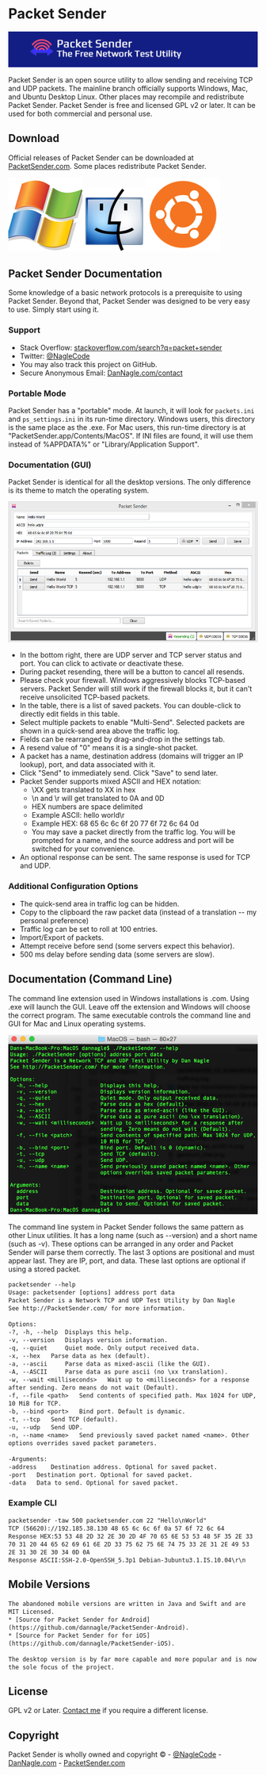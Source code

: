 # Packet Sender

![Packet Sender Banner](screenshots/packetsender_dot_com.png)

Packet Sender is an open source utility to allow sending and receiving TCP and UDP packets. The mainline branch officially supports Windows, Mac, and Ubuntu Desktop Linux. Other places may recompile and redistribute Packet Sender. Packet Sender is free and licensed GPL v2 or later. It can be used for both commercial and personal use.


## Download
Official releases of Packet Sender can be downloaded at  [PacketSender.com](http://packetsender.com/). Some places redistribute Packet Sender.

![Packet Sender logo](screenshots/WindowsLogo_Transparent_670x600-150x150.png)![Packet Sender logo](screenshots/mac_logo.png)![Packet Sender logo](screenshots/ubuntu-logo-transparent.png)

## Packet Sender Documentation

Some knowledge of a basic network protocols is a prerequisite to using Packet Sender. Beyond that, Packet Sender was designed to be very easy to use. Simply start using it.


### Support

* Stack Overflow: [stackoverflow.com/search?q=packet+sender](http://stackoverflow.com/search?q=packet+sender)
* Twitter: [@NagleCode](http://twitter.com/naglecode)
* You may also track this project on GitHub.
* Secure Anonymous Email: [DanNagle.com/contact](http://DanNagle.com/contact)

### Portable Mode

Packet Sender has a "portable" mode. At launch, it will look for `packets.ini` and `ps_settings.ini` in its run-time directory. Windows users, this directory is the same place as the .exe. For Mac users, this run-time directory is at "PacketSender.app/Contents/MacOS". If INI files are found, it will use them instead of %APPDATA%" or "Library/Application Support".

### Documentation (GUI)

Packet Sender is identical for all the desktop versions. The only difference is its theme to match the operating system.

![Packet Sender screenshot](screenshots/packetsender_windows_screenshot_crop.png)


* In the bottom right, there are UDP server and TCP server status and port. You can click to activate or deactivate these.
* During packet resending, there will be a button to cancel all resends.
* Please check your firewall. Windows aggressively blocks TCP-based servers. Packet Sender will still work if the firewall blocks it, but it can't receive unsolicited TCP-based packets.
* In the table, there is a list of saved packets. You can double-click to directly edit fields in this table.
* Select multiple packets to enable "Multi-Send". Selected packets are shown in a quick-send area above the traffic log.
* Fields can be rearranged by drag-and-drop in the settings tab.
* A resend value of "0" means it is a single-shot packet.
* A packet has a name, destination address (domains will trigger an IP lookup), port, and data associated with it.
* Click "Send" to immediately send. Click "Save" to send later.
* Packet Sender supports mixed ASCII and HEX notation:
  * \XX gets translated to XX in hex
  * \n and \r will get translated to 0A and 0D
  * HEX numbers are space delimited
  * Example ASCII: hello world\r
  * Example HEX: 68 65 6c 6c 6f 20 77 6f 72 6c 64 0d
  * You may save a packet directly from the traffic log. You will be prompted for a name, and the source address and port will be switched for your convenience.
* An optional response can be sent. The same response is used for TCP and UDP.

### Additional Configuration Options

* The quick-send area in traffic log can be hidden.
* Copy to the clipboard the raw packet data (instead of a translation -- my personal preference)
* Traffic log can be set to roll at 100 entries.
* Import/Export of packets.
* Attempt receive before send (some servers expect this behavior).
* 500 ms delay before sending data (some servers are slow).

## Documentation (Command Line)

The command line extension used in Windows installations is .com. Using .exe will launch the GUI. Leave off the extension and Windows will choose the correct program. The same executable controls the command line and GUI for Mac and Linux operating systems.

![Packet Sender CLI screenshot](screenshots/packetsender_command_line.png)

The command line system in Packet Sender follows the same pattern as other Linux utilities. It has a long name (such as --version) and a short name (such as -v). These options can be arranged in any order and Packet Sender will parse them correctly. The last 3 options are positional and must appear last. They are IP, port, and data. These last options are optional if using a stored packet.


    packetsender --help
    Usage: packetsender [options] address port data
    Packet Sender is a Network TCP and UDP Test Utility by Dan Nagle
    See http://PacketSender.com/ for more information.

    Options:
    -?, -h, --help 	Displays this help.
    -v, --version 	Displays version information.
    -q, --quiet 	Quiet mode. Only output received data.
    -x, --hex 	Parse data as hex (default).
    -a, --ascii 	Parse data as mixed-ascii (like the GUI).
    -A, --ASCII 	Parse data as pure ascii (no \xx translation).
    -w, --wait <milliseconds> 	Wait up to <milliseconds> for a response after sending. Zero means do not wait (Default).
    -f, --file <path> 	Send contents of specified path. Max 1024 for UDP, 10 MiB for TCP.
    -b, --bind <port> 	Bind port. Default is dynamic.
    -t, --tcp 	Send TCP (default).
    -u, --udp 	Send UDP.
    -n, --name <name> 	Send previously saved packet named <name>. Other options overrides saved packet parameters.

    -Arguments:
    -address 	Destination address. Optional for saved packet.
    -port 	Destination port. Optional for saved packet.
    -data 	Data to send. Optional for saved packet.

### Example CLI


    packetsender -taw 500 packetsender.com 22 "Hello\nWorld"
    TCP (56620)://192.185.38.130 48 65 6c 6c 6f 0a 57 6f 72 6c 64
    Response HEX:53 53 48 2D 32 2E 30 2D 4F 70 65 6E 53 53 48 5F 35 2E 33 70 31 20 44 65 62 69 61 6E 2D 33 75 62 75 6E 74 75 33 2E 31 2E 49 53 2E 31 30 2E 30 34 0D 0A
    Response ASCII:SSH-2.0-OpenSSH_5.3p1 Debian-3ubuntu3.1.IS.10.04\r\n


    
## Mobile Versions

    The abandoned mobile versions are written in Java and Swift and are MIT Licensed.  
    * [Source for Packet Sender for Android](https://github.com/dannagle/PacketSender-Android).
    * [Source for Packet Sender for for iOS](https://github.com/dannagle/PacketSender-iOS).

    The desktop version is by far more capable and more popular and is now the sole focus of the project.



## License
GPL v2 or Later. [Contact me](http://dannagle.com/contact) if you require a different license.


## Copyright

Packet Sender is wholly owned and copyright &copy;  -  [@NagleCode](http://twitter.com/NagleCode) - [DanNagle.com](http://DanNagle.com)  -  [PacketSender.com](http://PacketSender.com)
